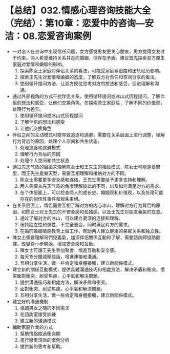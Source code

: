 # 【总结】032.情感心理咨询技能大全（完结）：第10章：恋爱中的咨询—安洁：08.恋爱咨询案例

-   一对恋人在咨询中出现信任问题，女方感觉男友更关心朋友，男方觉得女友过于约束。两人希望维持关系并走向婚姻，但存在矛盾。建议首先探索双方原生家庭对爱情和婚姻的影响。
    1.  探索陈女士家庭对伴侣关系的看法，可能受家庭紧密度和出轨经历影响。
    2.  探索王先生对爱情和婚姻的态度，了解双方对责任和空间分享的看法。
    3.  使用循环提问方法，让双方换位思考对方的想法和感受，促进理解和沟通。
-   通过外部视角的方式干扰伴侣关系，使用循环提问或冰山式历程提问，了解伴侣的想法和感受，让他们交换角色。在探索原生家庭后，了解不同的价值观，处理行为差异。
    1.  使用循环提问或冰山式历程提问
    2.  了解伴侣的想法和感受
    3.  让他们交换角色
-   伴侣之间的互动模式可能导致追逐和逃避，需要在关系层面上进行调整，理解行为背后的原因，处理个人空间和共生状态。
    1.  处理追逐和逃避模式
    2.  理解行为背后的原因
    3.  处理个人空间和共生状态
-   通过先天气质的层面来理解陈女士和王先生的相处模式，陈女士可能是憂鬱型，而王先生是樂天型，需要互相理解和接纳对方的不同。
    1.  陈女士需要更多安全感和连结，王先生需要给予更多支持和理解。
    2.  两人需要从先天气质的角度理解彼此的不同，以及如何满足对方的需求。
    3.  在个体层面上，可以检查两人的成长史、婚姻观和价值观，以及处理可能存在的创伤性事件和规条束缚。
-   在关系层面上，情侣需要互相了解对方的内心冰山，理解对方行为背后的原因，如陈女士对王先生的不安全感和孤独感，以及王先生对朋友義氣的在意。
    1.  通过了解对方的冰山，可以建立更深的连接和理解。
    2.  保持独立性和彈性，不完全重合，同时满足对方的需求。
    3.  在婚前婚姻情感教育上做工作，帮助两人建立健康的亲密关系和独立性。
-   陳女士需要理解哥們兒義氣，加深伴侶關係互動和了解，需要諮詢師協助翻譯。改變從小步開始，增加安全感和互動。
    1.  陳女士可讓王先生參加聚會，增進互動和安全感。
    2.  每天15分鐘減壓談話，增進連接和溝通。
    3.  互相分享生活，做一些肯定和身體接觸，建立新關係模式。
-   建立新的關係互動模式，提供具體溝通技巧和相處方法，解決矛盾和衝突。慣常面對衝突，耐受焦慮，心平氣和解決問題。
    1.  提供溝通技巧和相處方法，解決矛盾和衝突。
    2.  面對衝突，耐受焦慮，心平氣和解決問題。
    3.  互相分享生活，做一些肯定和身體接觸，建立新關係模式。
-   建立好的溝通機制
    1.  協調男女之間的不同需求
    2.  在諮詢室接受訓練
    3.  建立新的溝通模式
-   輔助家庭作業的方式
    1.  幫助情侶度過衝突期
    2.  進行戀愛諮詢的案例分析
    3.  提供新的思考和幫助。